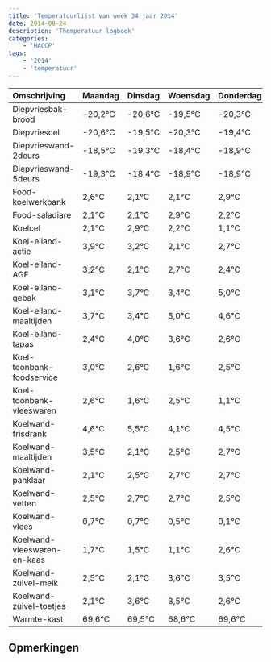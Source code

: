 ```yaml
---
title: 'Temperatuurlijst van week 34 jaar 2014'
date: 2014-08-24
description: 'Themperatuur logboek'
categories:
    - 'HACCP'
tags:
    - '2014'
    - 'temperatuur'
---
```

|Omschrijving|Maandag|Dinsdag|Woensdag|Donderdag|Vrijdag|Zaterdag|Zondag|
|:---|:---|:---|:---|:---|:---|:---|:---|
|Diepvriesbak-brood|-20,2°C|-20,6°C|-19,5°C|-20,3°C|-19,4°C|-19,9°C|-19,9°C|
|Diepvriescel|-20,6°C|-19,5°C|-20,3°C|-19,4°C|-19,9°C|-19,9°C|-19,1°C|
|Diepvrieswand-2deurs|-18,5°C|-19,3°C|-18,4°C|-18,9°C|-18,9°C|-18,1°C|-18,8°C|
|Diepvrieswand-5deurs|-19,3°C|-18,4°C|-18,9°C|-18,9°C|-18,1°C|-18,8°C|-19,9°C|
|Food-koelwerkbank|2,6°C|2,1°C|2,1°C|2,9°C|2,2°C|1,1°C|1,7°C|
|Food-saladiare|2,1°C|2,1°C|2,9°C|2,2°C|1,1°C|1,7°C|1,4°C|
|Koelcel|2,1°C|2,9°C|2,2°C|1,1°C|1,7°C|1,4°C|3,0°C|
|Koel-eiland-actie|3,9°C|3,2°C|2,1°C|2,7°C|2,4°C|4,0°C|3,6°C|
|Koel-eiland-AGF|3,2°C|2,1°C|2,7°C|2,4°C|4,0°C|3,6°C|2,6°C|
|Koel-eiland-gebak|3,1°C|3,7°C|3,4°C|5,0°C|4,6°C|3,6°C|4,5°C|
|Koel-eiland-maaltijden|3,7°C|3,4°C|5,0°C|4,6°C|3,6°C|4,5°C|3,1°C|
|Koel-eiland-tapas|2,4°C|4,0°C|3,6°C|2,6°C|3,5°C|2,1°C|2,5°C|
|Koel-toonbank-foodservice|3,0°C|2,6°C|1,6°C|2,5°C|1,1°C|1,5°C|1,7°C|
|Koel-toonbank-vleeswaren|2,6°C|1,6°C|2,5°C|1,1°C|1,5°C|1,7°C|1,7°C|
|Koelwand-frisdrank|4,6°C|5,5°C|4,1°C|4,5°C|4,7°C|4,7°C|4,5°C|
|Koelwand-maaltijden|3,5°C|2,1°C|2,5°C|2,7°C|2,7°C|2,5°C|2,1°C|
|Koelwand-panklaar|2,1°C|2,5°C|2,7°C|2,7°C|2,5°C|2,1°C|3,6°C|
|Koelwand-vetten|2,5°C|2,7°C|2,7°C|2,5°C|2,1°C|3,6°C|3,5°C|
|Koelwand-vlees|0,7°C|0,7°C|0,5°C|0,1°C|1,6°C|1,5°C|0,6°C|
|Koelwand-vleeswaren-en-kaas|1,7°C|1,5°C|1,1°C|2,6°C|2,5°C|1,6°C|2,6°C|
|Koelwand-zuivel-melk|2,5°C|2,1°C|3,6°C|3,5°C|2,6°C|3,6°C|2,3°C|
|Koelwand-zuivel-toetjes|2,1°C|3,6°C|3,5°C|2,6°C|3,6°C|2,3°C|4,0°C|
|Warmte-kast|69,6°C|69,5°C|68,6°C|69,6°C|68,3°C|70,0°C|68,4°C|

## Opmerkingen


